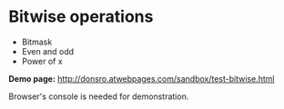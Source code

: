 # Bitwise operations

 - Bitmask
 - Even and odd
 - Power of x
 
**Demo page:** http://donsro.atwebpages.com/sandbox/test-bitwise.html

Browser's console is needed for demonstration.
